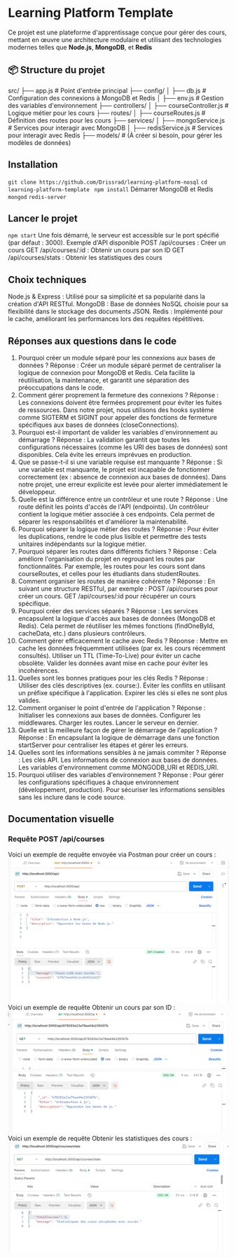 # Learning Platform Template
Ce projet est une plateforme d'apprentissage conçue pour gérer des cours, mettant en œuvre une architecture modulaire et utilisant des technologies modernes telles que **Node.js**, **MongoDB**, et **Redis**
## 📦 Structure du projet

src/
├── app.js                   # Point d'entrée principal
├── config/
│   ├── db.js                # Configuration des connexions à MongoDB et Redis
│   ├── env.js               # Gestion des variables d'environnement
├── controllers/
│   ├── courseController.js  # Logique métier pour les cours
├── routes/
│   ├── courseRoutes.js      # Définition des routes pour les cours
├── services/
│   ├── mongoService.js      # Services pour interagir avec MongoDB
│   ├── redisService.js      # Services pour interagir avec Redis
├── models/                  # (À créer si besoin, pour gérer les modèles de données)
 ## Installation
  `git clone https://github.com/Drissrad/learning-platform-nosql`
  `cd learning-platform-template`
 ` npm install`
  Démarrer MongoDB et Redis
   `mongod`
  `redis-server`
 ##  Lancer le projet
 `npm start`
Une fois démarré, le serveur est accessible sur le port spécifié (par défaut : 3000).
Exemple d'API disponible 
POST /api/courses : Créer un cours
GET /api/courses/:id : Obtenir un cours par son ID
GET /api/courses/stats : Obtenir les statistiques des cours
## Choix techniques
Node.js & Express : Utilisé pour sa simplicité et sa popularité dans la création d'API RESTful.
MongoDB : Base de données NoSQL choisie pour sa flexibilité dans le stockage des documents JSON.
Redis : Implémenté pour le cache, améliorant les performances lors des requêtes répétitives.
## Réponses aux questions dans le code
1. Pourquoi créer un module séparé pour les connexions aux bases de données ?
Réponse :
Créer un module séparé permet de centraliser la logique de connexion pour MongoDB et Redis. Cela facilite la réutilisation, la maintenance, et garantit une séparation des préoccupations dans le code.
2. Comment gérer proprement la fermeture des connexions ?
Réponse :
Les connexions doivent être fermées proprement pour éviter les fuites de ressources. Dans notre projet, nous utilisons des hooks système comme SIGTERM et SIGINT pour appeler des fonctions de fermeture spécifiques aux bases de données (closeConnections).
3. Pourquoi est-il important de valider les variables d'environnement au démarrage ?
Réponse :
La validation garantit que toutes les configurations nécessaires (comme les URI des bases de données) sont disponibles. Cela évite les erreurs imprévues en production.
4. Que se passe-t-il si une variable requise est manquante ?
Réponse :
Si une variable est manquante, le projet est incapable de fonctionner correctement (ex : absence de connexion aux bases de données). Dans notre projet, une erreur explicite est levée pour alerter immédiatement le développeur.
5. Quelle est la différence entre un contrôleur et une route ?
Réponse :
Une route définit les points d'accès de l'API (endpoints).
Un contrôleur contient la logique métier associée à ces endpoints.
Cela permet de séparer les responsabilités et d'améliorer la maintenabilité.
6. Pourquoi séparer la logique métier des routes ?
Réponse :
Pour éviter les duplications, rendre le code plus lisible et permettre des tests unitaires indépendants sur la logique métier.
7. Pourquoi séparer les routes dans différents fichiers ?
Réponse :
Cela améliore l'organisation du projet en regroupant les routes par fonctionnalités. Par exemple, les routes pour les cours sont dans courseRoutes, et celles pour les étudiants dans studentRoutes.
8. Comment organiser les routes de manière cohérente ?
Réponse :
En suivant une structure RESTful, par exemple :
POST /api/courses pour créer un cours.
GET /api/courses/:id pour récupérer un cours spécifique.
9. Pourquoi créer des services séparés ?
Réponse :
Les services encapsulent la logique d'accès aux bases de données (MongoDB et Redis). Cela permet de réutiliser les mêmes fonctions (findOneById, cacheData, etc.) dans plusieurs contrôleurs.
10. Comment gérer efficacement le cache avec Redis ?
Réponse :
Mettre en cache les données fréquemment utilisées (par ex. les cours récemment consultés).
Utiliser un TTL (Time-To-Live) pour éviter un cache obsolète.
Valider les données avant mise en cache pour éviter les incohérences.
11. Quelles sont les bonnes pratiques pour les clés Redis ?
Réponse :
Utiliser des clés descriptives (ex. course:<courseId>).
Éviter les conflits en utilisant un préfixe spécifique à l'application.
Expirer les clés si elles ne sont plus valides.
12. Comment organiser le point d'entrée de l'application ?
Réponse :
Initialiser les connexions aux bases de données.
Configurer les middlewares.
Charger les routes.
Lancer le serveur en dernier.
13. Quelle est la meilleure façon de gérer le démarrage de l'application ?
Réponse :
En encapsulant la logique de démarrage dans une fonction startServer pour centraliser les étapes et gérer les erreurs.
14. Quelles sont les informations sensibles à ne jamais commiter ?
Réponse :
Les clés API.
Les informations de connexion aux bases de données.
Les variables d'environnement comme MONGODB_URI et REDIS_URI.
15. Pourquoi utiliser des variables d'environnement ?
Réponse :
Pour gérer les configurations spécifiques à chaque environnement (développement, production).
Pour sécuriser les informations sensibles sans les inclure dans le code source.
## Documentation visuelle
### Requête POST /api/courses
Voici un exemple de requête envoyée via Postman pour créer un cours :
![Requête POST /api/courses](images/img1.png)
Voici un exemple de requête Obtenir un cours par son ID :
![Requête GET /api/courses/:id](images/img2.png)
Voici un exemple de requête Obtenir les statistiques des cours :
![Requête GET /api/courses/stats](images/img3.png)
